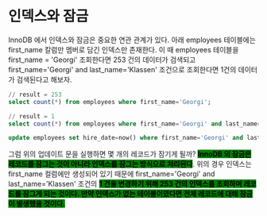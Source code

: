 # 인덱스와 잠금

InnoDB 에서 인덱스와 잠금은 중요한 연관 관계가 있다. 아래 employees 테이블에는 first\_name 칼럼만 멤버로 담긴 인덱스만 존재한다. 이 때 employees 테이블을   first\_name  = 'Georgi'  조회한다면 253 건의 데이터가 검색되고 first\_name='Georgi' and last\_name='Klassen' 조건으로 조회한다면 1건의 데이터가 검색된다고 해보자.

```sql
// result = 253
select count(*) from employees where first_name='Georgi';

// result = 1
select count(*) from employees where first_name='Georgi' and last_name='Klassen';

update employees set hire_date=now() where first_name='Georgi' and last_name'Klassen';
```



그럼 위의 업데이트 문을 실행하면 몇 개의 레코드가 잠기게 될까? <mark style="background-color:green;">**InnoDB 의 잠금은 레코드를 잠그는 것이 아니라 인덱스를 잠그는 방식으로 처리된다**</mark>. 위의  경우 인덱스는 first\_name 컬럼에만 생성되어 있기 때문에 first\_name='Georgi' and last\_name='Klassen' 조건의 <mark style="background-color:green;">**1 건을 변경하기 위해 253 건의 인덱스를 조회하며 레코드를 잠그게 되는 것이다. 만약 인덱스가 없는 테이블이였다면 전체 레코드에 대해 잠금이 발생했을 것이다.**</mark>

